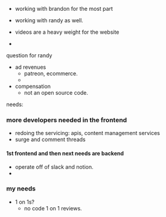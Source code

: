 - working with brandon for the most part
- working with randy as well.

- videos are a heavy weight for the website
-

question for randy

- ad revenues
  - patreon, ecommerce.
  -
- compensation
  - not an open source code.

needs:

### more developers needed in the frontend

- redoing the servicing: apis, content management services
- surge and comment threads

#### 1st frontend and then next needs are backend

- operate off of slack and notion.
-

### my needs

- 1 on 1s?
  - no code 1 on 1 reviews.
